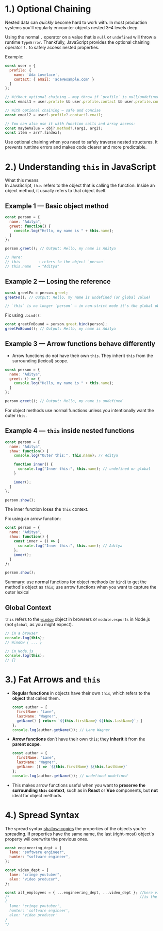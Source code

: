 # 1.) Optional Chaining

Nested data can *quickly* become hard to work with. In most production systems you'll regularly encounter objects nested 3–4 levels deep.

Using the normal `.` operator on a value that is `null` or `undefined` will throw a runtime `TypeError`. Thankfully, JavaScript provides the optional chaining operator `?.` to safely access nested properties.

Example:

```js
const user = {
  profile: {
    name: 'Ada Lovelace',
    contact: { email: 'ada@example.com' }
  }
};

// Without optional chaining — may throw if `profile` is null/undefined
const email1 = user.profile && user.profile.contact && user.profile.contact.email;

// With optional chaining — safe and concise
const email2 = user?.profile?.contact?.email;

// You can also use it with function calls and array access:
const maybeValue = obj?.method?.(arg1, arg2);
const item = arr?.[index];
```

Use optional chaining when you need to safely traverse nested structures. It prevents runtime errors and makes code clearer and more predictable.



# 2.) Understanding `this` in JavaScript

What this means  
In JavaScript, `this` refers to the object that is calling the function. Inside an object method, it usually refers to that object itself.

## Example 1 — Basic object method
```js
const person = {
  name: "Aditya",
  greet: function() {
    console.log("Hello, my name is " + this.name);
  }
};

person.greet(); // Output: Hello, my name is Aditya

// Here:
// this        → refers to the object `person`
// this.name   → "Aditya"
```

## Example 2 — Losing the reference
```js
const greetFn = person.greet;
greetFn(); // Output: Hello, my name is undefined (or global value)

// `this` is no longer `person` — in non-strict mode it's the global object, in strict mode it's `undefined`
```

Fix using `.bind()`:
```js
const greetFnBound = person.greet.bind(person);
greetFnBound(); // Output: Hello, my name is Aditya
```

## Example 3 — Arrow functions behave differently
- Arrow functions do not have their own `this`. They inherit `this` from the surrounding (lexical) scope.
```js
const person = {
  name: "Aditya",
  greet: () => {
    console.log("Hello, my name is " + this.name);
  }
};

person.greet(); // Output: Hello, my name is undefined
```
For object methods use normal functions unless you intentionally want the outer `this`.

## Example 4 — `this` inside nested functions
```js
const person = {
  name: "Aditya",
  show: function() {
    console.log("Outer this:", this.name); // Aditya

    function inner() {
      console.log("Inner this:", this.name); // undefined or global
    }

    inner();
  }
};

person.show();
```
The inner function loses the `this` context.

Fix using an arrow function:
```js
const person = {
  name: "Aditya",
  show: function() {
    const inner = () => {
      console.log("Inner this:", this.name); // Aditya
    };
    inner();
  }
};

person.show();
```

Summary: use normal functions for object methods (or `bind`) to get the method's object as `this`; use arrow functions when you want to capture the outer lexical


## **Global Context**

`this` refers to the [`window`](https://developer.mozilla.org/en-US/docs/Web/API/Window) object in browsers or `module.exports` in Node.js (not `global`, as you might expect).

```jsx
// in a browser
console.log(this);
// Window { ... }
```

```jsx
// in Node.js
console.log(this);
// {}
```

# 3.) Fat Arrows and `this`

- **Regular functions** in objects have their own `this`, which refers to the **object** that called them.
    
    ```jsx
    const author = {
      firstName: "Lane",
      lastName: "Wagner",
      getName() { return `${this.firstName} ${this.lastName}`; }
    };
    console.log(author.getName()); // Lane Wagner
    
    ```
    
- **Arrow functions** don’t have their own `this`; they **inherit** it from the **parent scope**.
    
    ```jsx
    const author = {
      firstName: "Lane",
      lastName: "Wagner",
      getName: () => `${this.firstName} ${this.lastName}`
    };
    console.log(author.getName()); // undefined undefined
    
    ```
    
- This makes arrow functions useful when you want to **preserve the surrounding `this` context**, such as in **React** or **Vue** components, but **not** ideal for object methods.

# 4.) Spread Syntax

The spread syntax [shallow-copies](https://developer.mozilla.org/en-US/docs/Glossary/Shallow_copy) the properties of the objects you're spreading. If properties have the same name, the last (right-most) object's property will overwrite the previous ones.

```jsx
const engineering_dept = {
  lane: "software engineer",
  hunter: "software engineer",
};

const video_dept = {
  lane: "cringe youtuber",
  alex: "video producer",
};

const all_employees = { ...engineering_dept, ...video_dept }; //here video_dept 
/*                                                            //is the right-most
{
  lane: 'cringe youtuber',
  hunter: 'software engineer',
  alex: 'video producer'
}
*/
```
